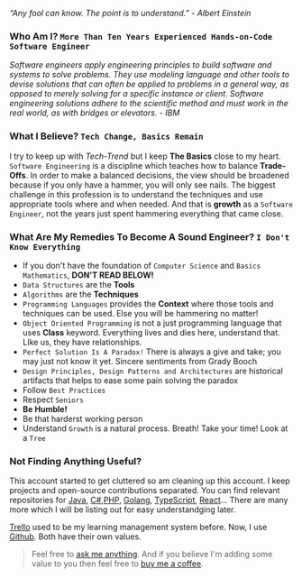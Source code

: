 
_“Any fool can know. The point is to understand.” - Albert Einstein_


### Who Am I? `More Than Ten Years Experienced Hands-on-Code Software Engineer`

*Software engineers apply engineering principles to build software and systems to solve problems. They use modeling language and other tools to devise solutions that can often be applied to problems in a general way, as opposed to merely solving for a specific instance or client. Software engineering solutions adhere to the scientific method and must work in the real world, as with bridges or elevators. - IBM*


### What I Believe? `Tech Change, Basics Remain`
I try to keep up with *Tech-Trend* but I keep **The Basics** close to my heart.
`Software Engineering` is a discipline which teaches how to balance **Trade-Offs**.
In order to make a balanced decisions, the view should be broadened because if you only have a hammer, you will only see nails.
The biggest challenge in this profession is to understand the techniques and use appropriate tools where and when needed.
And that is **growth** as a `Software Engineer`, not the years just spent hammering everything that came close.


### What Are My Remedies To Become A Sound Engineer? `I Don't Know Everything`
- If you don't have the foundation of `Computer Science` and `Basics Mathematics`, **DON'T READ BELOW!**
- `Data Structures` are the **Tools**
- `Algorithms` are the **Techniques**
- `Programming Languages` provides the **Context** where those tools and techniques can be used. Else you will be hammering no matter!
- `Object Oriented Programming` is not a just programming language that uses **Class** keyword. Everything lives and dies here, understand that. LIke us, they have relationships.
- `Perfect Solution Is A Paradox!` There is always a give and take; you may just not know it yet. Sincere sentiments from Grady Booch
- `Design Principles, Design Patterns and Architectures` are historical artifacts that helps to ease some pain solving the paradox
- Follow `Best Practices`
- Respect `Seniors`
- **Be Humble!**
- Be that harderst working person
- Understand `Growth` is a natural process. Breath! Take your time! Look at a `Tree`


### Not Finding Anything Useful?
This account started to get cluttered so am cleaning up this account.
I keep projects and open-source contributions separated. You can find relevant repositories for [Java](https://github.com/javacheatsheet), [C#](https://github.com/csharpcheatsheet),[PHP](https://github.com/php-cheatsheet), [Golang](https://github.com/gocheatsheet), [TypeScript](https://github.com/typescriptcheatsheet), [React](https://github.com/reactcheatsheet)... There are many more which I will be listing out for easy understandging later.

[Trello](https://trello.com/b/GGhug4Bh/dev-journey) used to be my learning management system before. Now, I use [Github](https://github.com/codeanit/til/issues). Both have their own values.


> Feel free to [ask me anything](https://github.com/codeanit/ama/issues).
> And if you believe I'm adding some value to you then feel free to [buy me a coffee](https://www.buymeacoffee.com/anit).


